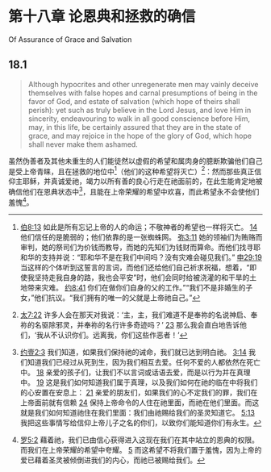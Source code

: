 # 第十八章 论恩典和拯救的确信

Of Assurance of Grace and Salvation

## 18.1

> Although hypocrites and other unregenerate men may vainly deceive themselves with false hopes and carnal presumptions of being in the favor of God, and estate of salvation (which hope of theirs shall perish): yet such as truly believe in the Lord Jesus, and love Him in sincerity, endeavouring to walk in all good conscience before Him, may, in this life, be certainly assured that they are in the state of grace, and may rejoice in the hope of the glory of God, which hope shall never make them ashamed.

虽然伪善者及其他未重生的人们能徒然以虚假的希望和属肉身的臆断欺骗他们自己是受上帝青睐，且在拯救的地位中[^18-1]（他们的这种希望将灭亡）[^18-2]：然而那些真正信仰主耶稣，并真诚爱祂，竭力以所有善的良心行走在祂面前的，在此生能肯定地被确信他们在恩典状态中[^18-3]，且能在上帝荣耀的希望中欢喜，而此希望永不会使他们羞愧[^18-4]。

[^18-1]: [伯8:13](https://biblehub.com/job/8-13.htm) 如此是所有忘记上帝的人的命运；不敬神者的希望也一样将灭亡。 [14](https://biblehub.com/job/8-14.htm) 他们信任的是脆弱的；他们依靠的是一张蜘蛛网。 [弥3:11](https://biblehub.com/micah/3-11.htm) 她的领袖们为贿赂而审判，她的祭司们为价钱而教导，而她的先知们为钱财而算命。而他们找寻耶和华的支持并说：“耶和华不是在我们中间吗？没有灾难会碰见我们。” [申29:19](https://biblehub.com/deuteronomy/29-19.htm) 当这样的个体听到这誓言的言词，而他们还给他们自己祈求祝福，想着，“即使我坚持走我自身的路，我也会平安”时，他们会同时给被浇灌的和干旱的土地带来灾难。 [约8:41](https://biblehub.com/john/8-41.htm) 你们在做你们自身的父的工作。”“我们不是非婚生的子女，”他们抗议。“我们拥有的唯一的父就是上帝祂自己。”

[^18-2]: [太7:22](https://biblehub.com/matthew/7-22.htm) 许多人会在那天对我说：‘主，主，我们难道不是奉祢的名说神启、奉祢的名驱除邪灵，并奉祢的名行许多奇迹吗？’ [23](https://biblehub.com/matthew/7-23.htm) 那么我会直白地告诉他们，‘我从不认识你们。远离我，你们这些作恶者！’

[^18-3]: [约壹2:3](https://biblehub.com/1_john/2-3.htm) 我们知道，如果我们保持祂的诫命，我们就已达到明白祂。 [3:14](https://biblehub.com/1_john/3-14.htm) 我们知道我们已经过从死到生，因为我们相互去爱。任何不爱的人都依然在死亡中。 [18](https://biblehub.com/1_john/3-18.htm) 亲爱的孩子们，让我们不以言词或话语去爱，而是以行为并在真理中。 [19](https://biblehub.com/1_john/3-19.htm) 这是我们如何知道我们属于真理，以及我们如何在祂的临在中将我们的心安置在安息上： [21](https://biblehub.com/1_john/3-21.htm) 亲爱的朋友们，如果我们的心不定我们的罪，我们在上帝面前就有信赖 [24](https://biblehub.com/1_john/3-24.htm) 保持上帝命令的人住在祂里面，而祂在他们里面。而这就是我们如何知道祂住在我们里面：我们由祂赐给我们的圣灵知道它。 [5:13](https://biblehub.com/1_john/5-13.htm) 我把这些事情写给信仰上帝儿子之名的你们，以致你们能知道你们有永生。

[^18-4]: [罗5:2](https://biblehub.com/romans/5-2.htm) 藉着祂，我们已由信心获得进入这现在我们在其中站立的恩典的权限。而我们在上帝荣耀的希望中夸耀。 [5](https://biblehub.com/romans/5-5.htm) 而这希望不将我们置于羞愧，因为上帝的爱已藉着圣灵被倾倒进我们的内心，而祂已被赐给我们。